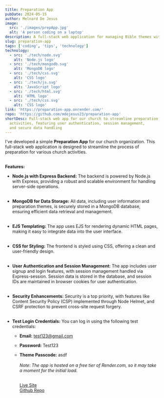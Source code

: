 ```yaml
---
title: Preparation App
pubDate: 2024-05-15
author: Melnard De Jesus
image:
  src: './images/prepApp.jpg'
  alt: 'A person coding on a laptop'
description: A full-stack web application for managing Bible themes within our church. It offers secure CRUD functionality, allowing users to create, update, and explore themes in a collaborative environment.
slug: preparation-app
tags: ['coding', 'tips', 'technology']
technology:
  - src: './tech/node.svg'
    alt: 'Node.js logo'
  - src: './tech/mongodb.svg'
    alt: 'MongoDB logo'
  - src: './tech/css.svg'
    alt: 'CSS logo'
  - src: './tech/js.svg'
    alt: 'JavaScript logo'
  - src: './tech/html.svg'
    alt: 'HTML logo'
  - src: './tech/css.svg'
    alt: 'CSS logo'
link: 'https://preparation-app.onrender.com/'
repo: 'https://github.com/mdejesus23/preparation-app'
shortDesc: Full-stack web app for our church to streamline preparation for
  activities, featuring user authentication, session management,
  and secure data handling
---
```


I've developed a simple **Preparation App** for our church organization. This full-stack web application is designed to streamline the process of preparation for various church activities.
<br>
<br>

**Features:**

- **<i class="fab fa-node-js text-lblue"></i> Node.js with Express Backend:** The backend is powered by Node.js with Express, providing a robust and scalable environment for handling server-side operations.
  <br>
  <br>

- **<i class="fas fa-database text-lblue"></i> MongoDB for Data Storage:** All data, including user information and preparation themes, is securely stored in a MongoDB database, ensuring efficient data retrieval and management.
  <br>
  <br>

- **<i class="fas fa-file-code text-lblue"></i> EJS Templating:** The app uses EJS for rendering dynamic HTML pages, making it easy to integrate data into the user interface.
  <br>
  <br>

- **<i class="fas fa-paint-brush text-lblue"></i> CSS for Styling:** The frontend is styled using CSS, offering a clean and user-friendly design.
  <br>
  <br>

- **<i class="fas fa-lock text-lblue"></i> User Authentication and Session Management:** The app includes user signup and login features, with session management handled via Express-session. Session data is stored in the database, and session IDs are maintained in browser cookies for user authentication.
  <br>
  <br>

- **<i class="fas fa-shield-alt text-lblue"></i> Security Enhancements:** Security is a top priority, with features like Content Security Policy (CSP) implemented through Node Helmet, and CSRF protection to prevent cross-site request forgery.
  <br>
  <br>
- **<i class="fas fa-user-check  text-lblue"></i> Test Login Credentials:** You can log in
  using the following test credentials:

  - **Email:** <span class="text-lblue">test123@gmail.com</span>
  - **Password:** <span class="text-lblue">Test123</span>
  - **Theme Passcode:** <span class="text-lblue">asdf</span>
    <br>
    <br>
    _Note: The app is hosted on a free tier of Render.com, so it may take a moment for the initial load._
    <br>
    <br>

    <a href="https://preparation-app.onrender.com/" target="_blank" class="text-lblue"><u>Live Site</u></a>
    <br>
    <a href="https://github.com/mdejesus23/preparation-app" target="_blank" class="text-lblue"><u>Github Repo</u></a>
    <br>
    <br>
